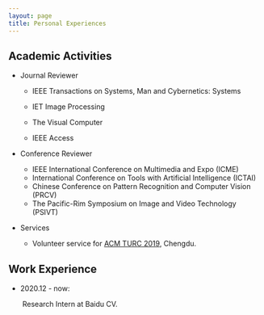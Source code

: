 ```yaml
---
layout: page
title: Personal Experiences
---
```

## Academic Activities

* Journal Reviewer
  
  * IEEE Transactions on Systems, Man and Cybernetics: Systems

  * IET Image Processing
  
  * The Visual Computer
  
  * IEEE Access

    
  
* Conference Reviewer
  * IEEE International Conference on Multimedia and Expo (ICME) 
  * International Conference on Tools with Artificial Intelligence (ICTAI) 
  * Chinese Conference on Pattern Recognition and Computer Vision (PRCV) 
  * The Pacific-Rim Symposium on Image and Video Technology (PSIVT) 
* Services
  
  * Volunteer service for [ACM TURC 2019](http://acmturc.com/2019/cn/index.html), Chengdu.

## Work Experience

* 2020.12 - now:

  ​	 Research Intern at Baidu CV.

